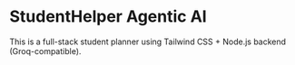 # StudentHelper Agentic AI

This is a full-stack student planner using Tailwind CSS + Node.js backend (Groq-compatible).